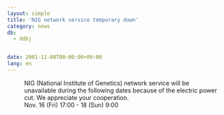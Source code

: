 ```yaml
---
layout: simple
title: 'NIG network service temporary down'
category: news
db:
  - ddbj


date: 2001-11-08T00:00:00+09:00
lang: en
---
```


<dd>NIG (National Institute of Genetics) network service will be unavailable during the following dates because of the electric power cut. We appreciate your cooperation.<br>
<dd>Nov. 16 (Fri) 17:00 - 18 (Sun) 9:00</dd>
</dd>
